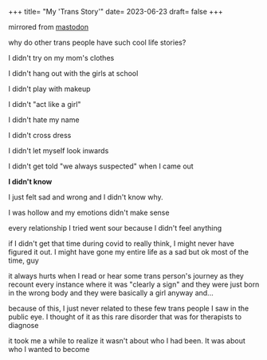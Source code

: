 +++
title= "My 'Trans Story'"
date= 2023-06-23
draft= false
+++

mirrored from [mastodon](https://cutie.city/@ivy/110591582134325352)

why do other trans people have such cool life stories?

I didn't try on my mom's clothes 

I didn't hang out with the girls at school 

I didn't play with makeup 

I didn't "act like a girl"

I didn't hate my name 

I didn't cross dress

I didn't let myself look inwards 

I didn't get told "we always suspected" when I came out

**I didn't know**

I just felt sad and wrong and I didn't know why.

I was hollow and my emotions didn't make sense

every relationship I tried went sour because I didn't feel anything 

if I didn't get that time during covid to really think, I might never have figured it out. I might have gone my entire life as a sad but ok most of the time, guy

it always hurts when I read or hear some trans person's journey as they recount every instance where it was "clearly a sign" and they were just born in the wrong body and they were basically a girl anyway and...

because of this, I just never related to these few trans people I saw in the public eye. I thought of it as this rare disorder that was for therapists to diagnose

it took me a while to realize it wasn't about who I had been. It was about who I wanted to become